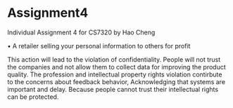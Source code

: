 # Assignment4
Individual Assignment 4 for CS7320 by Hao Cheng

•	A retailer selling your personal information to others for profit

This action will lead to the violation of confidentiality. People will not trust the companies and not allow them to collect data for improving the product quality. 
The profession and intellectual property rights violation contirbute to the concerns about feedback behavior, Acknowledging that systems are important and delay. Because people cannot trust their intellectual rights can be protected. 

